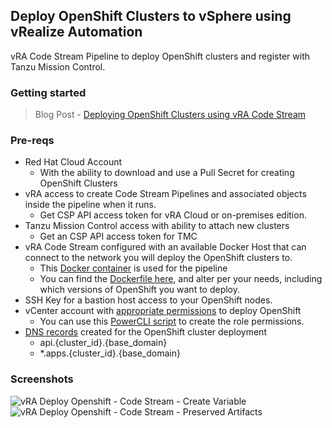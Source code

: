## Deploy OpenShift Clusters to vSphere using vRealize Automation
vRA Code Stream Pipeline to deploy OpenShift clusters and register with Tanzu Mission Control. 

### Getting started 
> Blog Post - [Deploying OpenShift Clusters using vRA Code Stream](https://bit.ly/2SEG0Z5)

### Pre-reqs

 * Red Hat Cloud Account
   * With the ability to download and use a Pull Secret for creating OpenShift Clusters
 * vRA access to create Code Stream Pipelines and associated objects inside the pipeline when it runs.
   * Get CSP API access token for vRA Cloud or on-premises edition.
* Tanzu Mission Control access with ability to attach new clusters
  * Get an CSP API access token for TMC
* vRA Code Stream configured with an available Docker Host that can connect to the network you will deploy the OpenShift clusters to.
  * This [Docker container](https://hub.docker.com/r/saintdle/openshift-ci) is used for the pipeline
  * You can find the [Dockerfile here](https://github.com/saintdle/openshift-ci), and alter per your needs, including which versions of OpenShift you want to deploy.
 * SSH Key for a bastion host access to your OpenShift nodes.
 * vCenter account with [appropriate permissions](https://docs.openshift.com/container-platform/4.7/installing/installing_vsphere/installing-vsphere-installer-provisioned.html#installation-vsphere-installer-infra-requirements_installing-vsphere-installer-provisioned) to deploy OpenShift
   * You can use this [PowerCLI script](https://github.com/saintdle/PowerCLI/blob/master/Create%20vCenter%20Roles/Create_vCenter_OpenShift_Install_Role.ps1) to create the role permissions.
 * [DNS records](https://docs.openshift.com/container-platform/4.7/installing/installing_vsphere/installing-vsphere-installer-provisioned.html#installation-vsphere-installer-infra-requirements_installing-vsphere-installer-provisioned) created for the OpenShift cluster deployment
   * api.{cluster_id}.{base_domain}
   * *.apps.{cluster_id}.{base_domain}

### Screenshots
![vRA Deploy Openshift - Code Stream - Create Variable](https://i2.wp.com/veducate.co.uk/wp-content/uploads/2021/06/vRA-Deploy-Openshift-Code-Stream-Import-Pipeline.jpg)
![vRA Deploy Openshift - Code Stream - Preserved Artifacts](https://i1.wp.com/veducate.co.uk/wp-content/uploads/2021/06/vRA-Deploy-Openshift-Code-Stream-Preserved-Artifacts.jpg)

